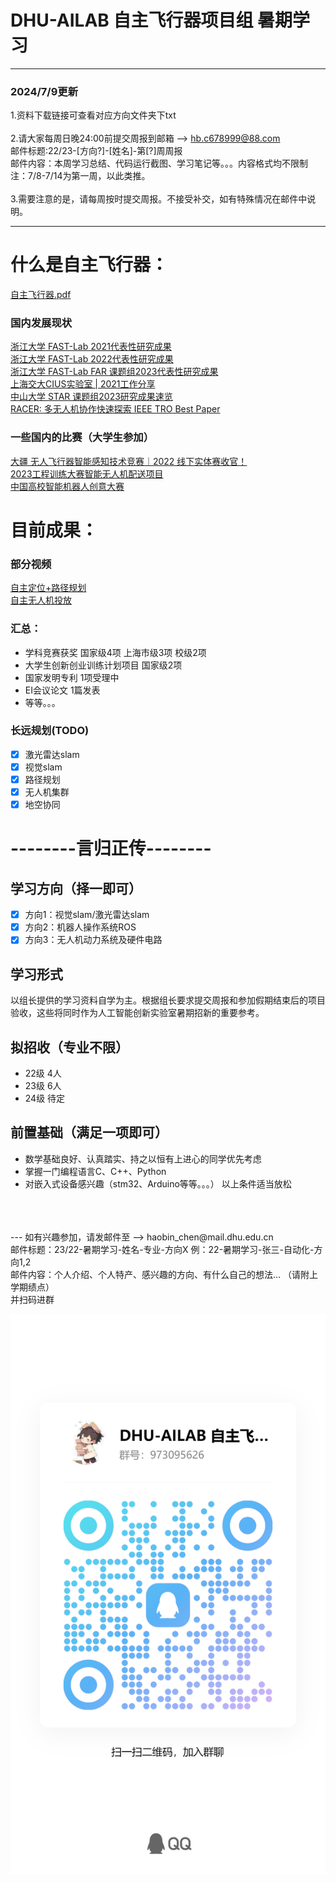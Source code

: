# DHU-AILAB 自主飞行器项目组 暑期学习
---
### 2024/7/9更新
1.资料下载链接可查看对应方向文件夹下txt<br><br>
2.请大家每周日晚24:00前提交周报到邮箱 --> hb.c678999@88.com<br>
邮件标题:22/23-[方向?]-[姓名]-第[?]周周报<br>
邮件内容：本周学习总结、代码运行截图、学习笔记等。。。内容格式均不限制<br>
注：7/8-7/14为第一周，以此类推。<br><br>
3.需要注意的是，请每周按时提交周报。不接受补交，如有特殊情况在邮件中说明。

---
# 什么是自主飞行器：
[自主飞行器.pdf](自主飞行器简介.pdf) 
### 国内发展现状
[浙江大学 FAST-Lab 2021代表性研究成果](https://www.bilibili.com/video/BV1eq4y1F7EJ/?spm_id_from=333.999.0.0&vd_source=f85eb6ada6324b9c99a2057597d06c6b)<br>
[浙江大学 FAST-Lab 2022代表性研究成果](https://www.bilibili.com/video/BV1iY411X7ZC/?spm_id_from=333.999.0.0&vd_source=f85eb6ada6324b9c99a2057597d06c6b)<br>
[浙江大学 FAST-Lab FAR 课题组2023代表性研究成果](https://www.bilibili.com/video/av1900272364/?spm_id_from=333.999.0.0&vd_source=f85eb6ada6324b9c99a2057597d06c6b)<br>
[上海交大CIUS实验室 | 2021工作分享](https://www.bilibili.com/video/BV1CA411A7y2/?spm_id_from=333.999.0.0&vd_source=f85eb6ada6324b9c99a2057597d06c6b)<br>
[中山大学 STAR 课题组2023研究成果速览](https://www.bilibili.com/video/BV1CA4m1578H/?spm_id_from=333.337.search-card.all.click&vd_source=f85eb6ada6324b9c99a2057597d06c6b)<br>
[RACER: 多无人机协作快速探索 IEEE TRO Best Paper](https://www.bilibili.com/video/BV1ec411J7ps/?spm_id_from=333.337.search-card.all.click&vd_source=f85eb6ada6324b9c99a2057597d06c6b)
### 一些国内的比赛（大学生参加）
[大疆 无人飞行器智能感知技术竞赛｜2022 线下实体赛收官！](https://www.bilibili.com/video/BV1dg411J7Zb/?spm_id_from=333.337.search-card.all.click&vd_source=f85eb6ada6324b9c99a2057597d06c6b)<br>
[2023工程训练大赛智能无人机配送项目](https://www.bilibili.com/video/BV1K8411M7aV/?spm_id_from=333.337.search-card.all.click&vd_source=f85eb6ada6324b9c99a2057597d06c6b)<br>
[中国高校智能机器人创意大赛](https://www.bilibili.com/video/BV1q94y147PW/?spm_id_from=333.337.search-card.all.click&vd_source=f85eb6ada6324b9c99a2057597d06c6b)

# 目前成果：
### 部分视频
[自主定位+路径规划](https://www.bilibili.com/video/BV1pJ4m1T7uZ/?spm_id_from=333.999.0.0&vd_source=f85eb6ada6324b9c99a2057597d06c6b)<br>
[自主无人机投放](https://www.bilibili.com/video/BV16e4y1g7S4/?spm_id_from=333.999.0.0&vd_source=f85eb6ada6324b9c99a2057597d06c6b)
### 汇总：
- 学科竞赛获奖 国家级4项 上海市级3项 校级2项
- 大学生创新创业训练计划项目 国家级2项
- 国家发明专利 1项受理中
- EI会议论文 1篇发表
- 等等。。。

### 长远规划(TODO)
- [X] 激光雷达slam
- [X] 视觉slam
- [X] 路径规划
- [X] 无人机集群
- [X] 地空协同

# --------言归正传--------
## 学习方向（择一即可）
- [X] 方向1：视觉slam/激光雷达slam
- [X] 方向2：机器人操作系统ROS
- [X] 方向3：无人机动力系统及硬件电路
## 学习形式
以组长提供的学习资料自学为主。根据组长要求提交周报和参加假期结束后的项目验收，这些将同时作为人工智能创新实验室暑期招新的重要参考。
## 拟招收（专业不限）
- 22级 4人
- 23级 6人
- 24级 待定
## 前置基础（满足一项即可）
- 数学基础良好、认真踏实、持之以恒有上进心的同学优先考虑
- 掌握一门编程语言C、C++、Python
- 对嵌入式设备感兴趣（stm32、Arduino等等。。。）
以上条件适当放松
<br>
<br>
<br>
---
如有兴趣参加，请发邮件至 -->  haobin_chen@mail.dhu.edu.cn <br>
邮件标题：23/22-暑期学习-姓名-专业-方向X    例：22-暑期学习-张三-自动化-方向1,2<br>
邮件内容：个人介绍、个人特产、感兴趣的方向、有什么自己的想法... （请附上学期绩点）<br>
并扫码进群<br>


![alt text](QQ.jpg)


<br>
<br>
<br>
<br>
